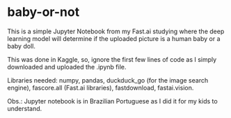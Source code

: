 # baby-or-not
This is a simple Jupyter Notebook from my Fast.ai studying where the deep learning model will determine if the uploaded picture is a human baby or a baby doll.

This was done in Kaggle, so, ignore the first few lines of code as I simply downloaded and uploaded the .ipynb file.

Libraries needed: numpy, pandas, duckduck_go (for the image search engine), fascore.all (Fast.ai libraries), fastdownload, fastai.vision.

Obs.: Jupyter notebook is in Brazilian Portuguese as I did it for my kids to understand.

